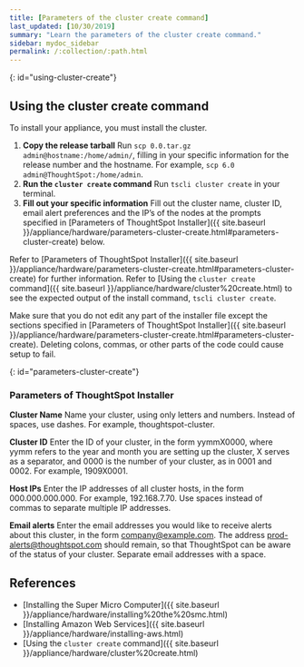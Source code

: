 ```yaml
---
title: [Parameters of the cluster create command]
last_updated: [10/30/2019]
summary: "Learn the parameters of the cluster create command."
sidebar: mydoc_sidebar
permalink: /:collection/:path.html
---
```


{: id="using-cluster-create"}
## Using the cluster create command
To install your appliance, you must install the cluster.

1. **Copy the release tarball** Run `scp 0.0.tar.gz admin@hostname:/home/admin/`, filling in your specific information for the release number and the hostname. For example, `scp 6.0 admin@ThoughtSpot:/home/admin`.
1. **Run the `cluster create` command** Run `tscli cluster create` in your terminal.
2. **Fill out your specific information** Fill out the cluster name, cluster ID, email alert preferences and the IP’s of the nodes at the prompts specified in [Parameters of ThoughtSpot Installer]({{ site.baseurl }}/appliance/hardware/parameters-cluster-create.html#parameters-cluster-create) below.

Refer to [Parameters of ThoughtSpot Installer]({{ site.baseurl }}/appliance/hardware/parameters-cluster-create.html#parameters-cluster-create) for further information.
Refer to [Using the `cluster create` command]({{ site.baseurl }}/appliance/hardware/cluster%20create.html) to see the expected output of the install command, `tscli cluster create`.

Make sure that you do not edit any part of the installer file except the sections specified in [Parameters of ThoughtSpot Installer]({{ site.baseurl }}/appliance/hardware/parameters-cluster-create.html#parameters-cluster-create). Deleting colons, commas, or other parts of the code could cause setup to fail.

{: id="parameters-cluster-create"}

### Parameters of ThoughtSpot Installer

**Cluster Name** Name your cluster, using only letters and numbers. Instead of spaces, use dashes. For example, thoughtspot-cluster.

**Cluster ID** Enter the ID of your cluster, in the form yymmX0000, where yymm refers to the year and month you are setting up the cluster, X serves as a separator, and 0000 is the number of your cluster, as in 0001 and 0002.  For example, 1909X0001.

**Host IPs**	Enter the IP addresses of all cluster hosts, in the form 000.000.000.000. For example, 192.168.7.70. Use spaces instead of commas to separate multiple IP addresses.

**Email alerts**	Enter the email addresses you would like to receive alerts about this cluster, in the form company@example.com. The address prod-alerts@thoughtspot.com should remain, so that ThoughtSpot can be aware of the status of your cluster. Separate email addresses with a space.

## References
* [Installing the Super Micro Computer]({{ site.baseurl }}/appliance/hardware/installing%20the%20smc.html)
* [Installing Amazon Web Services]({{ site.baseurl }}/appliance/hardware/installing-aws.html)
* [Using the `cluster create` command]({{ site.baseurl }}/appliance/hardware/cluster%20create.html)
